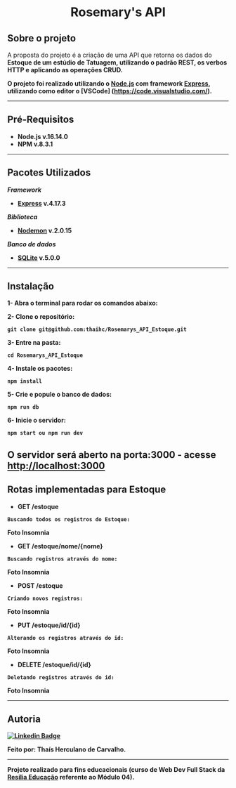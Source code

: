 <h1 align="center"> Rosemary's API </h1>

## Sobre o projeto

A proposta do projeto é a criação de uma API que retorna os dados do <strong>Estoque<strong> de um estúdio de Tatuagem, utilizando o padrão REST, os verbos HTTP e aplicando as operações CRUD.

O projeto foi realizado utilizando o [Node.js](https://nodejs.org/en/) com framework [Express](https://expressjs.com/), utilizando como editor o [VSCode] (https://code.visualstudio.com/).
  
---
  
## Pré-Requisitos

* Node.js  v.16.14.0
* NPM v.8.3.1

---
  
## Pacotes Utilizados

*Framework*
- [Express](https://www.npmjs.com/package/express) v.4.17.3

*Biblioteca*
- [Nodemon](https://www.npmjs.com/package/nodemon) v.2.0.15

*Banco de dados*
- [SQLite](https://www.npmjs.com/package/sqlite3)  v.5.0.0

---
## Instalação
1- Abra o terminal para rodar os comandos abaixo:

2- Clone o repositório:
```
git clone git@github.com:thaihc/Rosemarys_API_Estoque.git 
```
3- Entre na pasta:
```
cd Rosemarys_API_Estoque
```

4- Instale os pacotes:
```
npm install
```

5- Crie e popule o banco de dados:
```
npm run db
```

6- Inicie o servidor:
```
npm start ou npm run dev
```
O servidor será aberto na porta:3000 - acesse <http://localhost:3000>
---

## Rotas implementadas para Estoque

 * **GET /estoque**
  
  ```
  Buscando todos os registros do Estoque:
  ```
 Foto Insomnia
    
 * **GET /estoque/nome/{nome}**
  
  ```
  Buscando registros através do nome:
  ```
  Foto Insomnia

 * **POST /estoque**
  
  ```
  Criando novos registros:
  ```
  Foto Insomnia
     

 * **PUT /estoque/id/{id}**
  
  ```
  Alterando os registros através do id:
  ```
  Foto Insomnia
   

 * **DELETE /estoque/id/{id}**
  
  ```
  Deletando registros através do id:
  ```
  Foto Insomnia

---
## Autoria
[![Linkedin Badge](https://img.shields.io/badge/-LinkedIn-blue?style=flat-square&logo=Linkedin&logoColor=white&link=https://www.linkedin.com/in/thaishcarvalho/)](https://www.linkedin.com/in/thaishcarvalho/) 

Feito por: Thaís Herculano de Carvalho.

---
  
Projeto realizado para fins educacionais (curso de Web Dev Full Stack da [Resilia Educação](https://www.resilia.com.br/) referente ao Módulo 04).


